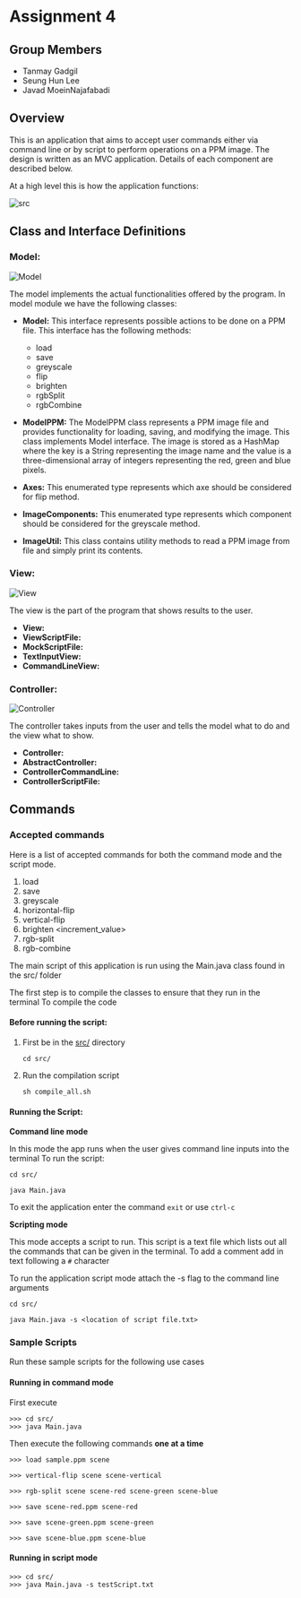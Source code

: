 # Assignment 4

## Group Members

- Tanmay Gadgil
- Seung Hun Lee
- Javad MoeinNajafabadi

## Overview

This is an application that aims to accept user commands either via command line
or by script to perform operations on a PPM image. The design is written as an MVC application.
Details of each component are described below.

At a high level this is how the application functions:

![src](diagrams/src.png)

## Class and Interface Definitions

### Model:

![Model](diagrams/model.png)

The model implements the actual functionalities offered by the program.
In model module we have the following classes:

- **Model:** This interface represents possible actions to be done on a PPM file. This interface
  has the following methods:

    - load
    - save
    - greyscale
    - flip
    - brighten
    - rgbSplit
    - rgbCombine


- **ModelPPM:** The ModelPPM class represents a PPM image file and provides functionality for
  loading,
  saving, and modifying the image. This class implements Model interface.
  The image is stored as a HashMap where the key is a
  String representing the image name and the value is a three-dimensional array of integers
  representing the red, green and blue pixels.


- **Axes:** This enumerated type represents which axe should be considered for flip method.


- **ImageComponents:**  This enumerated type represents which component should be considered
  for the greyscale method.


- **ImageUtil:** This class contains utility methods to read a PPM image from file and simply
  print its contents.

### View:

![View](./diagrams/view.png)

The view is the part of the program that shows results to the user.
- **View:**
- **ViewScriptFile:**
- **MockScriptFile:**
- **TextInputView:**
- **CommandLineView:**

### Controller:

![Controller](./diagrams/controller.png)

The controller takes inputs from the user and tells the model what to do and the view what to show.

- **Controller:**
- **AbstractController:**
- **ControllerCommandLine:**
- **ControllerScriptFile:**

## Commands

### Accepted commands

Here is a list of accepted commands for both the command mode and the script mode.

1. load <image-path> <image-name>
2. save <image-path> <image-name>
3. greyscale <component-name> <image-name> <dest-image-name>
4. horizontal-flip <image-name> <dest-image-name>
5. vertical-flip <image-name> <dest-image-name>
6. brighten <increment_value> <image-name> <dest-image-name>
7. rgb-split <image-name> <dest-image-name-red> <dest-image-name-green> <dest-image-name-blue>
8. rgb-combine <image-name> <red-image> <green-image> <blue-image>

The main script of this application is run using the Main.java class found in the src/ folder

The first step is to compile the classes to ensure that they run in the terminal
To compile the code

#### Before running the script:

1. First be in the [src/](src) directory
    ```shell
   cd src/
   ```
2. Run the compilation script
    ```shell
    sh compile_all.sh
    ```

#### Running the Script:

**Command line mode**

In this mode the app runs when the user gives command line inputs into the terminal
To run the script:

```shell
cd src/
```

```shell
java Main.java
```

To exit the application enter the command ```exit``` or use ```ctrl-c```

**Scripting mode**

This mode accepts a script to run. This script is a text file which lists out all the
commands that can be given in the terminal. To add a comment add in text following a ```#```
character

To run the application script mode attach the -s flag to the command line arguments

```shell
cd src/
```

```shell
java Main.java -s <location of script file.txt>
```

### Sample Scripts

Run these sample scripts for the following use cases

#### Running in command mode

First execute

```shell
>>> cd src/
>>> java Main.java
```

Then execute the following commands **one at a time**

```shell
>>> load sample.ppm scene

>>> vertical-flip scene scene-vertical

>>> rgb-split scene scene-red scene-green scene-blue

>>> save scene-red.ppm scene-red

>>> save scene-green.ppm scene-green

>>> save scene-blue.ppm scene-blue
```

#### Running in script mode

```shell
>>> cd src/
>>> java Main.java -s testScript.txt
```

